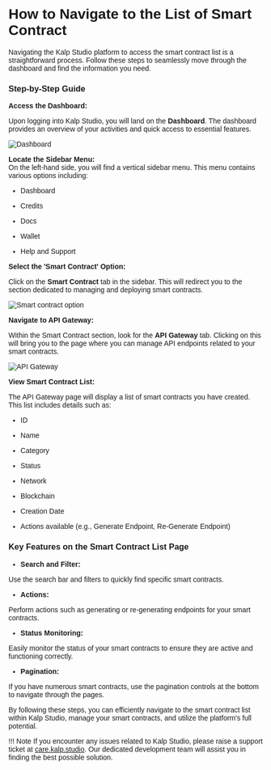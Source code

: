 <style>  body { font-family: "Source Sans 3", sans-serif!important; }</style>

<link  href="https://fonts.googleapis.com/css2?family=Source+Sans+3:ital,wght@0,200..900;1,200..900&display=swap"  rel="stylesheet">  <link  rel="stylesheet"  href="https://fonts.googleapis.com/icon?family=Material+Icons">

# **How to Navigate to the List of Smart Contract**

Navigating the Kalp Studio platform to access the smart contract list is a straightforward process. Follow these steps to seamlessly move through the dashboard and find the information you need.

### Step-by-Step Guide

**Access the Dashboard:**

Upon logging into Kalp Studio, you will land on the **Dashboard**. The dashboard provides an overview of your activities and quick access to essential features.

![Dashboard](https://docs.kalp.studio/~gitbook/image?url=https%3A%2F%2F1148605496-files.gitbook.io%2F%7E%2Ffiles%2Fv0%2Fb%2Fgitbook-x-prod.appspot.com%2Fo%2Fspaces%252F4gkv2XhY4CmWY6Vp0djW%252Fuploads%252FtxVva5ty5zojUiggINDA%252Fimage.png%3Falt%3Dmedia%26token%3D82d496b2-f275-4a95-b89f-ac618536908d&width=768&dpr=4&quality=100&sign=f753d7b4&sv=1)

**Locate the Sidebar Menu:**  
On the left-hand side, you will find a vertical sidebar menu. This menu contains various options including:

-   Dashboard
    
-   Credits
    
-   Docs
    
-   Wallet
    
-   Help and Support
    

**Select the 'Smart Contract' Option:**

Click on the **Smart Contract** tab in the sidebar. This will redirect you to the section dedicated to managing and deploying smart contracts.

![Smart contract option](https://docs.kalp.studio/~gitbook/image?url=https%3A%2F%2F1148605496-files.gitbook.io%2F%7E%2Ffiles%2Fv0%2Fb%2Fgitbook-x-prod.appspot.com%2Fo%2Fspaces%252F4gkv2XhY4CmWY6Vp0djW%252Fuploads%252FJy4K6tqI1y2w4pA1P9Qk%252Fimage.png%3Falt%3Dmedia%26token%3D6c8a220c-4975-4b0d-b9fa-5987af8b2a5a&width=768&dpr=4&quality=100&sign=abf75359&sv=1)

**Navigate to API Gateway:**

Within the Smart Contract section, look for the **API Gateway** tab. Clicking on this will bring you to the page where you can manage API endpoints related to your smart contracts.

![API Gateway](https://docs.kalp.studio/~gitbook/image?url=https%3A%2F%2F1148605496-files.gitbook.io%2F%7E%2Ffiles%2Fv0%2Fb%2Fgitbook-x-prod.appspot.com%2Fo%2Fspaces%252F4gkv2XhY4CmWY6Vp0djW%252Fuploads%252F3uF000d1HoUPTUI9ONsS%252Fimage.png%3Falt%3Dmedia%26token%3Da3924490-b191-4a88-abf1-20ee27710d1f&width=768&dpr=4&quality=100&sign=c6dd25bd&sv=1)

**View Smart Contract List:**

The API Gateway page will display a list of smart contracts you have created. This list includes details such as:

-   ID
    
-   Name
    
-   Category
    
-   Status
    
-   Network
    
-   Blockchain
    
-   Creation Date
    
-   Actions available (e.g., Generate Endpoint, Re-Generate Endpoint)
    

### **Key Features on the Smart Contract List Page**

-   **Search and Filter:**
    

Use the search bar and filters to quickly find specific smart contracts.

-   **Actions:**
    

Perform actions such as generating or re-generating endpoints for your smart contracts.

-   **Status Monitoring:**
    

Easily monitor the status of your smart contracts to ensure they are active and functioning correctly.

-   **Pagination:**
    

If you have numerous smart contracts, use the pagination controls at the bottom to navigate through the pages.

By following these steps, you can efficiently navigate to the smart contract list within Kalp Studio, manage your smart contracts, and utilize the platform's full potential.

!!! Note
    If you encounter any issues related to Kalp Studio, please raise a support ticket at [care.kalp.studio](mailto:care.kalp.studio). Our dedicated development team will assist you in finding the best possible solution.